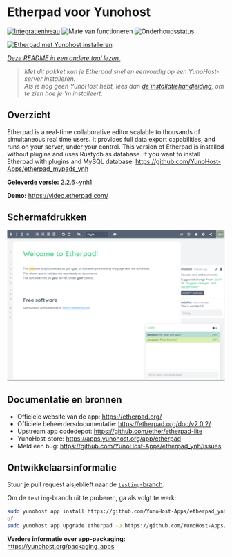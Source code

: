 <!--
NB: Deze README is automatisch gegenereerd door <https://github.com/YunoHost/apps/tree/master/tools/readme_generator>
Hij mag NIET handmatig aangepast worden.
-->

# Etherpad voor Yunohost

[![Integratieniveau](https://apps.yunohost.org/badge/integration/etherpad)](https://ci-apps.yunohost.org/ci/apps/etherpad/)
![Mate van functioneren](https://apps.yunohost.org/badge/state/etherpad)
![Onderhoudsstatus](https://apps.yunohost.org/badge/maintained/etherpad)

[![Etherpad met Yunohost installeren](https://install-app.yunohost.org/install-with-yunohost.svg)](https://install-app.yunohost.org/?app=etherpad)

*[Deze README in een andere taal lezen.](./ALL_README.md)*

> *Met dit pakket kun je Etherpad snel en eenvoudig op een YunoHost-server installeren.*  
> *Als je nog geen YunoHost hebt, lees dan [de installatiehandleiding](https://yunohost.org/install), om te zien hoe je 'm installeert.*

## Overzicht

Etherpad is a real-time collaborative editor scalable to thousands of simultaneous real time users. It provides full data export capabilities, and runs on your server, under your control.
This version of Etherpad is installed without plugins and uses Rustydb as database.
If you want to install Etherpad with plugins and MySQL database: https://github.com/YunoHost-Apps/etherpad_mypads_ynh


**Geleverde versie:** 2.2.6~ynh1

**Demo:** <https://video.etherpad.com/>

## Schermafdrukken

![Schermafdrukken van Etherpad](./doc/screenshots/screenshot.png)

## Documentatie en bronnen

- Officiele website van de app: <https://etherpad.org/>
- Officiele beheerdersdocumentatie: <https://etherpad.org/doc/v2.0.2/>
- Upstream app codedepot: <https://github.com/ether/etherpad-lite>
- YunoHost-store: <https://apps.yunohost.org/app/etherpad>
- Meld een bug: <https://github.com/YunoHost-Apps/etherpad_ynh/issues>

## Ontwikkelaarsinformatie

Stuur je pull request alsjeblieft naar de [`testing`-branch](https://github.com/YunoHost-Apps/etherpad_ynh/tree/testing).

Om de `testing`-branch uit te proberen, ga als volgt te werk:

```bash
sudo yunohost app install https://github.com/YunoHost-Apps/etherpad_ynh/tree/testing --debug
of
sudo yunohost app upgrade etherpad -u https://github.com/YunoHost-Apps/etherpad_ynh/tree/testing --debug
```

**Verdere informatie over app-packaging:** <https://yunohost.org/packaging_apps>
